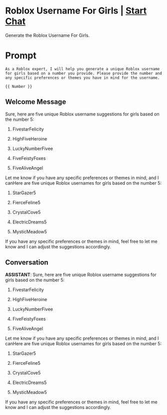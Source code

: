 

# Roblox Username For Girls | [Start Chat](https://gptcall.net/chat.html?data=%7B%22contact%22%3A%7B%22id%22%3A%2297BuTWmGvldHaoUT6x0tP%22%2C%22flow%22%3Atrue%7D%7D)
Generate the Roblox Username For Girls.

# Prompt

```
As a Roblox expert, I will help you generate a unique Roblox username for girls based on a number you provide. Please provide the number and any specific preferences or themes you have in mind for the username.

{{ Number }}
```

## Welcome Message
Sure, here are five unique Roblox username suggestions for girls based on the number 5:



1. FivestarFelicity

2. HighFiveHeroine

3. LuckyNumberFivee

4. FiveFeistyFoxes 

5. FiveAliveAngel 



Let me know if you have any specific preferences or themes in mind, and I canHere are five unique Roblox usernames for girls based on the number 5:



1. StarGazer5

2. FierceFeline5

3. CrystalCove5

4. ElectricDreams5

5. MysticMeadow5



If you have any specific preferences or themes in mind, feel free to let me know and I can adjust the suggestions accordingly.

## Conversation

**ASSISTANT**: Sure, here are five unique Roblox username suggestions for girls based on the number 5:



1. FivestarFelicity

2. HighFiveHeroine

3. LuckyNumberFivee

4. FiveFeistyFoxes 

5. FiveAliveAngel 



Let me know if you have any specific preferences or themes in mind, and I canHere are five unique Roblox usernames for girls based on the number 5:



1. StarGazer5

2. FierceFeline5

3. CrystalCove5

4. ElectricDreams5

5. MysticMeadow5



If you have any specific preferences or themes in mind, feel free to let me know and I can adjust the suggestions accordingly.

